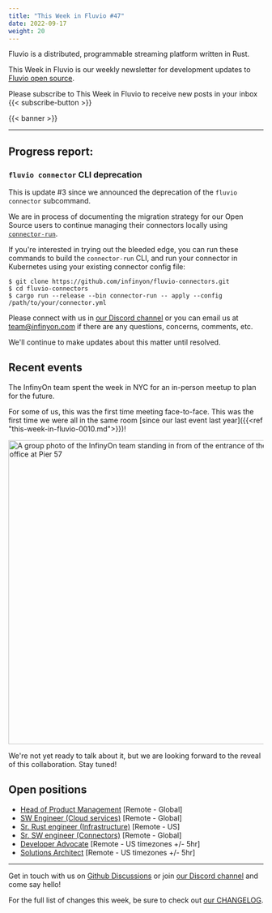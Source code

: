 ```yaml
---
title: "This Week in Fluvio #47"
date: 2022-09-17
weight: 20
---
```

Fluvio is a distributed, programmable streaming platform written in Rust.

This Week in Fluvio is our weekly newsletter for development updates to [Fluvio open source].

Please subscribe to This Week in Fluvio to receive new posts in your inbox
{{< subscribe-button >}}


{{< banner >}}

---

## Progress report:

### `fluvio connector` CLI deprecation
This is update #3 since we announced the deprecation of the `fluvio connector` subcommand.

We are in process of documenting the migration strategy for our Open Source users to continue managing their connectors locally using [`connector-run`](https://github.com/infinyon/fluvio-connectors/blob/main/rust-connectors/utils/connector-run/src/main.rs).

If you're interested in trying out the bleeded edge, you can run these commands to build the `connector-run` CLI, and run your connector in Kubernetes using your existing connector config file:

```shell
$ git clone https://github.com/infinyon/fluvio-connectors.git
$ cd fluvio-connectors
$ cargo run --release --bin connector-run -- apply --config /path/to/your/connector.yml
```

Please connect with us in [our Discord channel] or you can email us at [team@infinyon.com](mailto:team@infinyon.com) if there are any questions, concerns, comments, etc.

We'll continue to make updates about this matter until resolved.


## Recent events

The InfinyOn team spent the week in NYC for an in-person meetup to plan for the future.

For some of us, this was the first time meeting face-to-face. This was the first time we were all in the same room [since our last event last year]({{<ref "this-week-in-fluvio-0010.md">}})!

<img src="/news/images/0047/team-photo-at-google.jpg" style="width:600px" alt="A group photo of the InfinyOn team standing in from of the entrance of the NYC Google office at Pier 57"/>

We're not yet ready to talk about it, but we are looking forward to the reveal of this collaboration. Stay tuned!

## Open positions
* [Head of Product Management](https://www.infinyon.com/careers/head-of-product-management) [Remote - Global]
* [SW Engineer (Cloud services)](https://www.infinyon.com/careers/cloud-engineer-mid-level) [Remote - Global]
* [Sr. Rust engineer (Infrastructure)](https://www.infinyon.com/careers/infrastructure-engineer-senior-level) [Remote - US]
* [Sr. SW engineer (Connectors)](https://www.infinyon.com/careers/connectors-engineer-senior-level) [Remote - Global]
* [Developer Advocate](https://www.infinyon.com/careers/developer-advocate-mid-senior-level) [Remote - US timezones +/- 5hr]
* [Solutions Architect](https://www.infinyon.com/careers/solutions-architect) [Remote - US timezones +/- 5hr]



---

Get in touch with us on [Github Discussions] or join [our Discord channel] and come say hello!

For the full list of changes this week, be sure to check out [our CHANGELOG].

[Fluvio open source]: https://github.com/infinyon/fluvio
[our CHANGELOG]: https://github.com/infinyon/fluvio/blob/master/CHANGELOG.md
[our Discord channel]: https://discordapp.com/invite/bBG2dTz
[Github Discussions]: https://github.com/infinyon/fluvio/discussions
